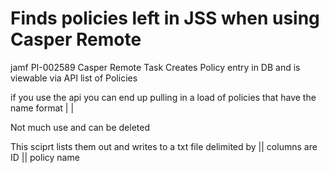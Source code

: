 # Finds policies left in JSS when using Casper Remote

jamf PI-002589
Casper Remote Task Creates Policy entry in DB and is viewable via API list of Policies

if you use the api you can end up pulling in a load of policies that have the name format
 <data time> | <user> | <number of devices assigned>

Not much use and can be deleted

This sciprt lists them  out and writes to a txt file delimited by ||
columns are ID || policy name
